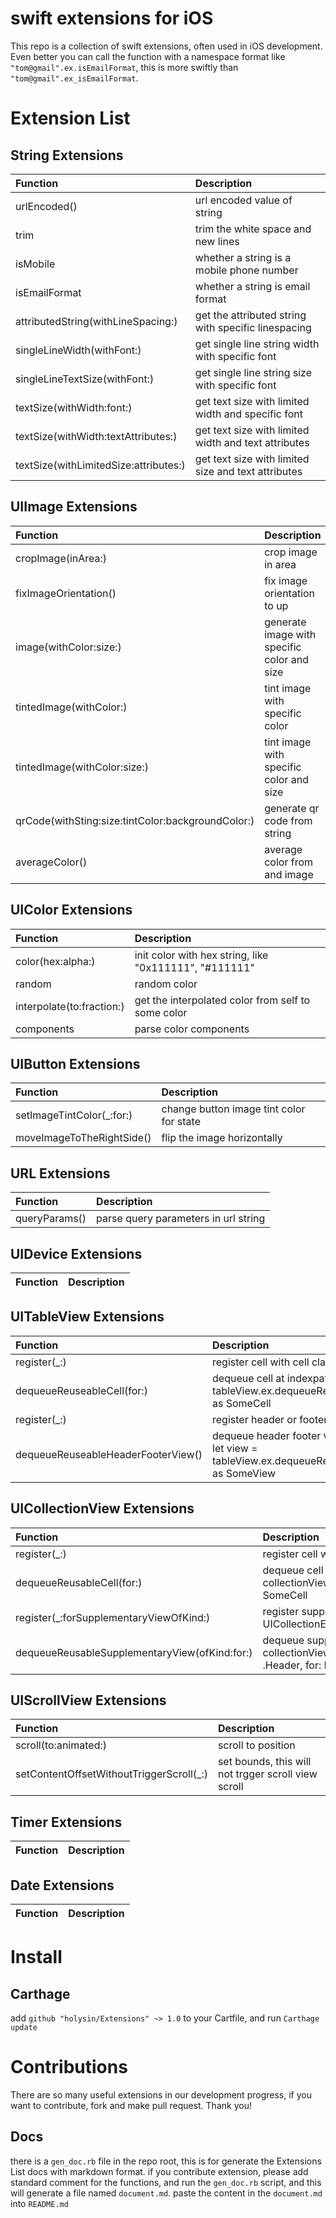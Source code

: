# swift extensions for iOS
This repo is a collection of swift extensions, often used in iOS development. Even better you can call the function with a namespace format like ```"tom@gmail".ex.isEmailFormat```, this is more swiftly than ```"tom@gmail".ex_isEmailFormat```.

# Extension List 
## String Extensions
| Function | Description |
| :--- | :--- |
|urlEncoded()|url encoded value of string|
|trim|trim the white space and new lines|
|isMobile|whether a string is a mobile phone number|
|isEmailFormat|whether a string is email format|
|attributedString(withLineSpacing:)|get the attributed string with specific linespacing|
|singleLineWidth(withFont:)| get single line string width with specific font|
|singleLineTextSize(withFont:)| get single line string size with specific font|
|textSize(withWidth:font:)|get text size with limited width and specific font|
|textSize(withWidth:textAttributes:)|get text size with limited width and text attributes|
|textSize(withLimitedSize:attributes:)|get text size with limited size and text attributes|
## UIImage Extensions
| Function | Description |
| :--- | :--- |
|cropImage(inArea:)|crop image in area|
|fixImageOrientation()|fix image orientation to up|
|image(withColor:size:)|generate image with specific color and size|
|tintedImage(withColor:)|tint image with specific color|
|tintedImage(withColor:size:)|tint image with specific color and size|
|qrCode(withSting:size:tintColor:backgroundColor:)|generate qr code from string|
|averageColor()|average color from and image|
## UIColor Extensions
| Function | Description |
| :--- | :--- |
|color(hex:alpha:)|init color with hex string, like "0x111111", "#111111"|
|random|random color|
|interpolate(to:fraction:)|get the interpolated color from self to some color|
|components|parse color components|
## UIButton Extensions
| Function | Description |
| :--- | :--- |
|setImageTintColor(_:for:)|change button image tint color for state|
|moveImageToTheRightSide()|flip the image horizontally|
## URL Extensions
| Function | Description |
| :--- | :--- |
|queryParams()|parse query parameters in url string|
## UIDevice Extensions
| Function | Description |
| :--- | :--- |
## UITableView Extensions
| Function | Description |
| :--- | :--- |
|register(_:)|register cell with cell class name|
|dequeueReuseableCell(for:)|dequeue cell at indexpath, example: let cell =  tableView.ex.dequeueReuseableCell(for: indexPath) as SomeCell|
|register(_:)|register header or footer view|
|dequeueReuseableHeaderFooterView()|dequeue header footer view at indexpath, example: let view = tableView.ex.dequeueReuseableHeaderFooterView() as SomeView|
## UICollectionView Extensions
| Function | Description |
| :--- | :--- |
|register(_:)|register cell with cell class name|
|dequeueReusableCell(for:)|dequeue cell at indexpath, example: let cell = collectionView.dequeueReusableCell(for: indexPath) as SomeCell|
|register(_:forSupplementaryViewOfKind:)|register supplementary view with enum UICollectionElementKindSection|
|dequeueReusableSupplementaryView(ofKind:for:)|dequeue supplementay view, example: let header = collectionView.ex.dequeueReusableSupplementaryView(ofKind: .Header, for: IndexPath) as SomeView|
## UIScrollView Extensions
| Function | Description |
| :--- | :--- |
|scroll(to:animated:)|scroll to position|
|setContentOffsetWithoutTriggerScroll(_:)|set bounds, this will not trgger scroll view scroll|
## Timer Extensions
| Function | Description |
| :--- | :--- |
## Date Extensions
| Function | Description |
| :--- | :--- |

# Install
## Carthage
add `github "holysin/Extensions" ~> 1.0` to your Cartfile, and run ```Carthage update```

# Contributions
There are so many useful extensions in our development progress, if you want to contribute, fork and make pull request. Thank you!

## Docs
there is a ```gen_doc.rb``` file in the repo root, this is for generate the Extensions List docs with markdown format. if you contribute extension, please add standard comment for the functions, and run the ```gen_doc.rb``` script, and this will generate a file named ```document.md```. paste the content in the ```document.md``` into ```README.md```


